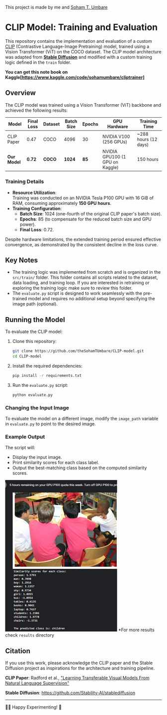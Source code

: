 This project is made by me and [Soham T. Umbare](https://github.com/theSohamTUmbare)
# CLIP Model: Training and Evaluation

This repository contains the implementation and evaluation of a custom [CLIP](https://arxiv.org/abs/2103.00020) (Contrastive Language-Image Pretraining) model, trained using a Vision Transformer (ViT) on the COCO dataset. The CLIP model architecture was adapted from [**Stable Diffusion**](https://github.com/Stability-AI/stablediffusion) and modified with a custom training logic defined in the `train` folder.

**You can get this note book on Kaggle[https://www.kaggle.com/code/sohamumbare/cliptrainer]**


## Overview

The CLIP model was trained using a Vision Transformer (ViT) backbone and achieved the following results:

| Model       | Final Loss | Dataset | Batch Size | Epochs | GPU Hardware | Training Time |
|-------------|------------|---------|------------|--------|--------------|---------------|
| CLIP Paper  | 0.47       | COCO    | 4096       | 30     | NVIDIA V100 (256 GPUs) | ~288 hours (12 days) |
| **Our Model** | **0.72**   | **COCO**    | **1024**       | **85**     | NVIDIA GPU100 (1 GPU on Kaggle) | 150 hours |

### Training Details

- **Resource Utilization**:  
  Training was conducted on an NVIDIA Tesla P100 GPU with 16 GiB of RAM, consuming approximately **150 GPU hours**.
- **Training Configuration**:  
  - **Batch Size**: 1024 (one-fourth of the original CLIP paper's batch size).  
  - **Epochs**: 85 (to compensate for the reduced batch size and GPU power).  
  - **Final Loss**: 0.72.  

Despite hardware limitations, the extended training period ensured effective convergence, as demonstrated by the consistent decline in the loss curve.

## Key Notes

- The training logic was implemented from scratch and is organized in the `src/train/` folder. This folder contains all scripts related to the dataset, data loading, and training loop. If you are interested in retraining or exploring the training logic make sure to review this folder.
- The `evaluate.py` script is designed to work seamlessly with the pre-trained model and requires no additional setup beyond specifying the image path (optional).


## Running the Model
To evaluate the CLIP model:

1. Clone this repository:
   ```bash
   git clone https://github.com/theSohamTUmbare/CLIP-model.git
   cd CLIP-model
   ```

2. Install the required dependencies:
   ```bash
   pip install -r requirements.txt
   ```

3. Run the `evaluate.py` script:
   ```bash
   python evaluate.py
   ```

### Changing the Input Image
To evaluate the model on a different image, modify the `image_path` variable in `evaluate.py` to point to the desired image.

### Example Output
The script will:
- Display the input image.
- Print similarity scores for each class label.
- Output the best-matching class based on the computed similarity scores.

![Output Image](results/children.png)
*For more results check `results` directory

## Citation
If you use this work, please acknowledge the CLIP paper and the Stable Diffusion project as inspirations for the architecture and training pipeline.

**CLIP Paper**: Radford et al., ["Learning Transferable Visual Models From Natural Language Supervision"](https://arxiv.org/abs/2103.00020)

**Stable Diffusion**: https://github.com/Stability-AI/stablediffusion

---

🧑‍💻 Happy Experimenting! 🔬
